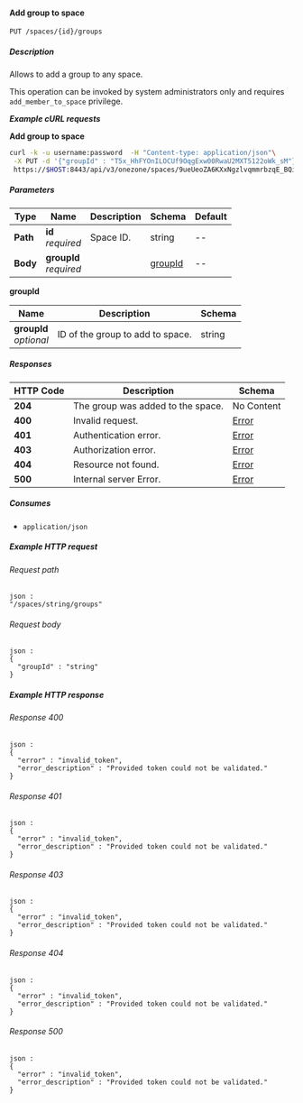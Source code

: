 
<a name="add_group_to_space"></a>
#### Add group to space
```
PUT /spaces/{id}/groups
```


##### Description
Allows to add a group to any space. 

This operation can be invoked by system administrators only
and requires `add_member_to_space` privilege.

***Example cURL requests***

**Add group to space**
```bash
curl -k -u username:password  -H "Content-type: application/json"\
 -X PUT -d '{"groupId" : "T5x_HhFYOnILOCUf9OqgExw00RwaU2MXT5122oWk_sM"}' \
 https://$HOST:8443/api/v3/onezone/spaces/9ueUeoZA6KXxNgzlvqmmrbzqE_BQiaHEEDC21sY1Kuc/groups
```


##### Parameters

|Type|Name|Description|Schema|Default|
|---|---|---|---|---|
|**Path**|**id**  <br>*required*|Space ID.|string|--|
|**Body**|**groupId**  <br>*required*||[groupId](#add_group_to_space-groupid)|--|

<a name="add_group_to_space-groupid"></a>
**groupId**

|Name|Description|Schema|
|---|---|---|
|**groupId**  <br>*optional*|ID of the group to add to space.|string|


##### Responses

|HTTP Code|Description|Schema|
|---|---|---|
|**204**|The group was added to the space.|No Content|
|**400**|Invalid request.|[Error](../definitions/Error.md#error)|
|**401**|Authentication error.|[Error](../definitions/Error.md#error)|
|**403**|Authorization error.|[Error](../definitions/Error.md#error)|
|**404**|Resource not found.|[Error](../definitions/Error.md#error)|
|**500**|Internal server Error.|[Error](../definitions/Error.md#error)|


##### Consumes

* `application/json`


##### Example HTTP request

###### Request path
```
json :
"/spaces/string/groups"
```


###### Request body
```
json :
{
  "groupId" : "string"
}
```


##### Example HTTP response

###### Response 400
```
json :
{
  "error" : "invalid_token",
  "error_description" : "Provided token could not be validated."
}
```


###### Response 401
```
json :
{
  "error" : "invalid_token",
  "error_description" : "Provided token could not be validated."
}
```


###### Response 403
```
json :
{
  "error" : "invalid_token",
  "error_description" : "Provided token could not be validated."
}
```


###### Response 404
```
json :
{
  "error" : "invalid_token",
  "error_description" : "Provided token could not be validated."
}
```


###### Response 500
```
json :
{
  "error" : "invalid_token",
  "error_description" : "Provided token could not be validated."
}
```




